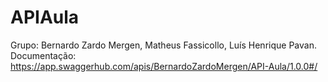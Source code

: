 # APIAula
Grupo: Bernardo Zardo Mergen, Matheus Fassicollo, Luís Henrique Pavan. Documentação: https://app.swaggerhub.com/apis/BernardoZardoMergen/API-Aula/1.0.0#/
